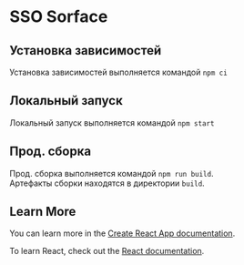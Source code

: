 # SSO Sorface

## Установка зависимостей

Установка зависимостей выполняется командой `npm ci`

## Локальный запуск

Локальный запуск выполняется командой `npm start`

## Прод. сборка

Прод. сборка выполняется командой `npm run build`.  
Артефакты сборки находятся в директории `build`.

## Learn More

You can learn more in
the [Create React App documentation](https://facebook.github.io/create-react-app/docs/getting-started).

To learn React, check out the [React documentation](https://reactjs.org/).
